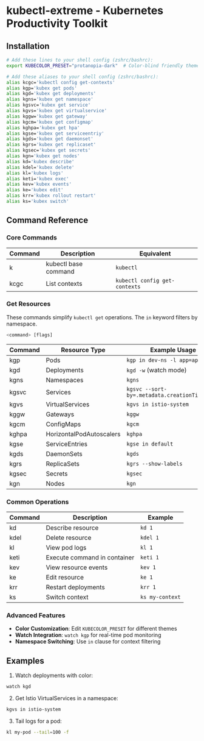# kubectl-extreme - Kubernetes Productivity Toolkit

## Installation

```bash
# Add these lines to your shell config (zshrc/bashrc):
export KUBECOLOR_PRESET="protanopia-dark"  # Color-blind friendly theme

# Add these aliases to your shell config (zshrc/bashrc):
alias kcgc='kubectl config get-contexts'
alias kgp='kubex get pods'
alias kgd='kubex get deployments'
alias kgns='kubex get namespace'
alias kgsvc='kubex get service'
alias kgvs='kubex get virtualservice'
alias kggw='kubex get gateway'
alias kgcm='kubex get configmap'
alias kghpa='kubex get hpa'
alias kgse='kubex get serviceentriy'
alias kgds='kubex get daemonset'
alias kgrs='kubex get replicaset'
alias kgsec='kubex get secrets'
alias kgn='kubex get nodes'
alias kd='kubex describe'
alias kdel='kubex delete'
alias kl='kubex logs'
alias keti='kubex exec'
alias kev='kubex events'
alias ke='kubex edit'
alias krr='kubex rollout restart'
alias ks='kubex switch'
```

## Command Reference

### Core Commands
| Command | Description                             | Equivalent               |
|---------|-----------------------------------------|--------------------------|
| k       | kubectl base command                    | `kubectl`                |
| kcgc    | List contexts                           | `kubectl config get-contexts` |

### Get Resources
These commands simplify `kubectl get` operations. The `in` keyword filters by namespace.
```bash
<command> [flags]
```
| Command | Resource Type      | Example Usage              |
|-------|--------------------|----------------------------|
| kgp   | Pods               | `kgp in dev-ns -l app=api` |
| kgd   | Deployments        | `kgd -w` (watch mode)      |
| kgns  | Namespaces         | `kgns`                     |
| kgsvc | Services           | `kgsvc --sort-by=.metadata.creationTimestamp` |
| kgvs  | VirtualServices    | `kgvs in istio-system`     |
| kggw  | Gateways           | `kggw`                     |
| kgcm  | ConfigMaps         | `kgcm`                     |
| kghpa | HorizontalPodAutoscalers | `kghpa`               |
| kgse  | ServiceEntries     | `kgse in default`          |
| kgds  | DaemonSets         | `kgds`                     |
| kgrs  | ReplicaSets        | `kgrs --show-labels`       |
| kgsec | Secrets            | `kgsec`                    |
| kgn   | Nodes              | `kgn`                     |

### Common Operations
| Command | Description                             | Example                   |
|---------|-----------------------------------------|---------------------------|
| kd      | Describe resource                       | `kd 1`                    |
| kdel    | Delete resource                         | `kdel 1`                  |
| kl      | View pod logs                           | `kl 1`                    |
| keti    | Execute command in container            | `keti 1`                  |
| kev     | View resource events                    | `kev 1`                   |
| ke      | Edit resource                           | `ke 1`                    |
| krr     | Restart deployments                     | `krr 1`                   |
| ks      | Switch context                         | `ks my-context`           |

### Advanced Features
- **Color Customization**: Edit `KUBECOLOR_PRESET` for different themes
- **Watch Integration**: `watch kgp` for real-time pod monitoring
- **Namespace Switching**: Use `in` clause for context filtering

## Examples

1. Watch deployments with color:
```bash
watch kgd
```

2. Get Istio VirtualServices in a namespace:
```bash
kgvs in istio-system
```

3. Tail logs for a pod:
```bash
kl my-pod --tail=100 -f
```

[//]: # (Generated by kubectl-boost v1.2.0)
